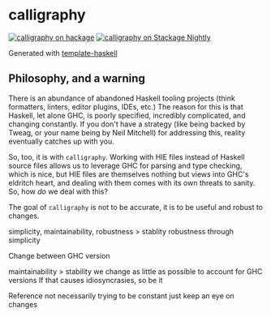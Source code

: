 # calligraphy
[![calligraphy on hackage](https://img.shields.io/hackage/v/calligraphy)](http://hackage.haskell.org/package/calligraphy)
[![calligraphy on Stackage Nightly](https://stackage.org/package/calligraphy/badge/nightly)](https://stackage.org/nightly/package/calligraphy)

Generated with [template-haskell](https://github.com/jonascarpay/template-haskell)

## Philosophy, and a warning

There is an abundance of abandoned Haskell tooling projects (think formatters, linters, editor plugins, IDEs, etc.)
The reason for this is that Haskell, let alone GHC, is poorly specified, incredibly complicated, and changing constantly.
If you don't have a strategy (like being backed by Tweag, or your name being by Neil Mitchell) for addressing this, reality eventually catches up with you.

So, too, it is with `calligraphy`.
Working with HIE files instead of Haskell source files allows us to leverage GHC for parsing and type checking, which is nice, but HIE files are themselves nothing but views into GHC's eldritch heart, and dealing with them comes with its own threats to sanity.
So, how _do_ we deal with this?

The goal of `calligraphy` is not to be accurate, it is to be useful and robust to changes.

simplicity, maintainability, robustness > stablity
robustness through simplicity

Change between GHC version

maintainability > stability
we change as little as possible to account for GHC versions
If that causes idiosyncrasies, so be it

Reference
  not necessarily trying to be constant
  just keep an eye on changes

